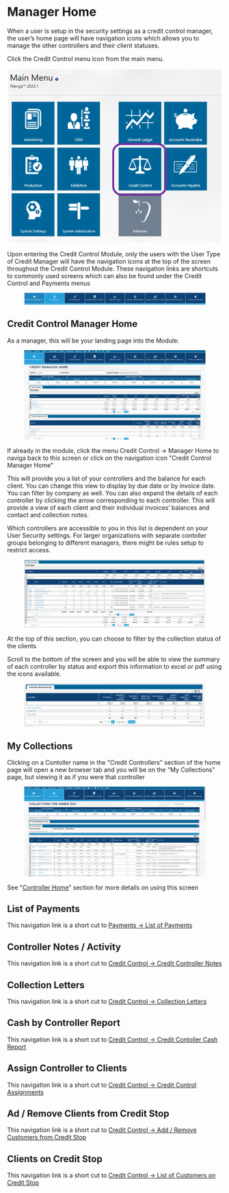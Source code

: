 # Manager Home

When a user is setup in the security settings as a credit control manager, the user’s home page will have navigation icons which allows you to manage the other controllers and their client statuses.

Click the Credit Control menu icon from the main menu.

![](<../../../.gitbook/assets/image (1380).png>)

Upon entering the Credit Control Module, only the users with the User Type of Credit Manager will have the navigation icons at the top of the screen throughout the Credit Control Module. These navigation links are shortcuts to commonly used screens which can also be found under the Credit Control and Payments menus

<figure><img src="../../../.gitbook/assets/image (414).png" alt=""><figcaption></figcaption></figure>

## Credit Control Manager Home

As a manager, this will be your landing page into the Module:

<figure><img src="../../../.gitbook/assets/image (1348).png" alt=""><figcaption></figcaption></figure>

If already in the module, click the menu Credit Control -> Manager Home to naviga back to this screen or click on the navigation icon "Credit Control Manager Home"

This will provide you a list of your controllers and the balance for each client. You can change this view to display by due date or by invoice date. You can filter by company as well. You can also expand the details of each controller by clicking the arrow corresponding to each controller. This will provide a view of each client and their individual invoices’ balances and contact and collection notes.

Which controllers are accessible to you in this list is dependent on your User Security settings. For larger organizations with separate contoller groups belonging to different managers, there might be rules setup to restrict access.

<figure><img src="../../../.gitbook/assets/image (1376).png" alt=""><figcaption></figcaption></figure>

At the top of this section, you can choose to filter by the collection status of the clients

Scroll to the bottom of the screen and you will be able to view the summary of each controller by status and export this information to excel or pdf using the icons available.

<figure><img src="../../../.gitbook/assets/image (1234).png" alt=""><figcaption></figcaption></figure>

## My Collections

Clicking on a Contoller name in the "Credit Controllers" section of the home page will open a new browser tab and you will be on the "My Collections" page, but viewing it as if you were that controller

<figure><img src="../../../.gitbook/assets/image (416).png" alt=""><figcaption></figcaption></figure>

See "[Controller Home](controller-home.md)" section for more details on using this screen

## List of Payments

This navigation link is a short cut to [Payments -> List of Payments](../payments-and-credits/#list-of-payments)

## Controller Notes / Activity

This navigation link is a short cut to [Credit Control -> Credit Controller Notes](credit-controller-notes.md)

## Collection Letters

This navigation link is a short cut to [Credit Control -> Collection Letters](collection-letters.md)

## Cash by Controller Report

This navigation link is a short cut to [Credit Control -> Credit Contoller Cash Report](credit-controller-cash-report.md)

## Assign Controller to Clients

This navigation link is a short cut to [Credit Control -> Credit Control Assignments](credit-control-assignments.md)

## Ad / Remove Clients from Credit Stop

This navigation link is a short cut to [Credit Control -> Add / Remove Customers from Credit Stop](credit-stop.md#add-remove-customers-from-credit-stop)

## Clients on Credit Stop

This navigation link is a short cut to [Credit Control -> List of Customers on Credit Stop](credit-stop.md#list-of-customers-on-credit-stop)
